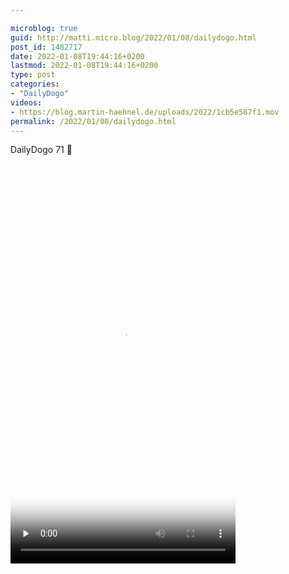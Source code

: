 ```yaml
---

microblog: true
guid: http://matti.micro.blog/2022/01/08/dailydogo.html
post_id: 1482717
date: 2022-01-08T19:44:16+0200
lastmod: 2022-01-08T19:44:16+0200
type: post
categories:
- "DailyDogo"
videos:
- https://blog.martin-haehnel.de/uploads/2022/1cb5e587f1.mov
permalink: /2022/01/08/dailydogo.html
---
```

DailyDogo 71 🐶

<video controls="controls" playsinline="playsinline" src="https://blog.martin-haehnel.de/uploads/2022/1cb5e587f1.mov" width="360" height="640" poster="https://blog.martin-haehnel.de/uploads/2022/64e681d6be.png" preload="none"></video>
